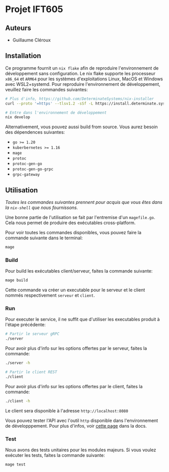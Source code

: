 # Projet IFT605

## Auteurs

- Guillaume Cléroux

## Installation

Ce programme fournit un `nix flake` afin de reproduire l'environnement
de développement sans configuration. Le nix flake supporte les processeur
`x86_64` et `ARM64` pour les systèmes d'exploitations Linux, MacOS et
Windows avec WSL2+systemd. Pour reproduire l'environnement de développement, veuillez
faire les commandes suivantes:

```bash
# Plus d'info, https://github.com/DeterminateSystems/nix-installer
curl --proto '=https' --tlsv1.2 -sSf -L https://install.determinate.systems/nix | sh -s -- install
```

```bash
# Entre dans l'environnement de développement
nix develop
```

Alternativement, vous pouvez aussi build from source. Vous aurez besoin des
dépendences suivantes:

- `go >= 1.20`
- `kuberbernetes >= 1.16`
- `mage`
- `protoc`
- `protoc-gen-go`
- `protoc-gen-go-grpc`
- `grpc-gateway`

## Utilisation

_Toutes les commandes suivantes prennent pour acquis que vous êtes dans la
`nix-shell` que nous fournissons._

Une bonne partie de l'utilisation se fait par l'entremise d'un `magefile.go`.
Cela nous permet de produire des exécutables cross-platform.

Pour voir toutes les commandes disponibles, vous pouvez faire la commande suivante
dans le terminal:

```bash
mage
```

### Build

Pour build les exécutables client/serveur, faites la commande suivante:

```bash
mage build
```

Cette commande va créer un executable pour le serveur et le client nommés respectivement
`serveur` et `client`.

### Run

Pour executer le service, il ne suffit que d'utiliser les executables produit à l'étape
précédente:

```bash
# Partir le serveur gRPC
./server
```

Pour avoir plus d'info sur les options offertes par le serveur, faites la commande:

```bash
./server -h
```

```bash
# Partir le client REST
./client
```

Pour avoir plus d'info sur les options offertes par le client, faites la commande:

```bash
./client -h
```

Le client sera disponible à l'adresse `http://localhost:8080`

Vous pouvez tester l'API avec l'outil `http` disponible dans l'environnement
de développpement. Pour plus d'infos, voir [cette page](./docs/REST.md) dans la docs.

### Test

Nous avons des tests unitaires pour les modules majeurs. Si vous voulez exécuter
les tests, faites la commande suivante:

```bash
mage test
```
